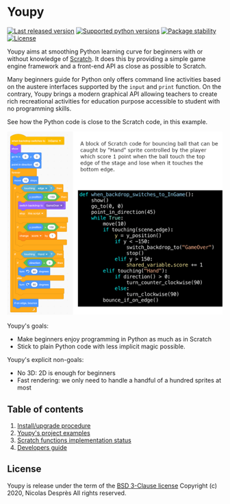 # Youpy

[![Last released version](https://img.shields.io/pypi/v/youpy.svg)](https://pypi.org/project/youpy)
[![Supported python versions](https://img.shields.io/pypi/pyversions/youpy.svg)](https://pypi.org/project/youpy/)
[![Package stability](https://img.shields.io/pypi/status/youpy.svg)](https://pypi.org/project/youpy/)
[![License](https://img.shields.io/pypi/l/youpy.svg)](https://pypi.org/project/youpy/)

Youpy aims at smoothing Python learning curve for beginners with or without
knowledge of [Scratch](https://scratch.mit.edu/). It does this by
providing a simple game engine framework
and a front-end API as close as possible to Scratch.

Many beginners guide for Python only offers command line activities
based on the austere interfaces supported by the `input` and `print`
function. On the contrary, Youpy brings a modern graphical API allowing
teachers to create rich recreational activities for education purpose
accessible to student with no programming skills.

See how the Python code is close to the Scratch code, in this example.

![Scratch VS Youpy's code](doc/code-example.png)

Youpy's goals:
- Make beginners enjoy programming in Python as much as in Scratch
- Stick to plain Python code with less implicit magic possible.

Youpy's explicit non-goals:
- No 3D: 2D is enough for beginners
- Fast rendering: we only need to handle a handful of a hundred
  sprites at most

## Table of contents

1. [Install/upgrade procedure](INSTALL.md)
1. [Youpy's project examples](EXAMPLES.md)
1. [Scratch functions implementation status](SCRATCH.md)
1. [Developers guide](HACKING.md)

## License

Youpy is release under the term of the [BSD 3-Clause license](LICENSE.txt)
Copyright (c) 2020, Nicolas Desprès
All rights reserved.
